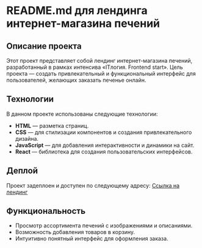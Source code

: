 # README.md для лендинга интернет-магазина печений

## Описание проекта

Этот проект представляет собой лендинг интернет-магазина печений, разработанный в рамках интенсива «ITлогия. Frontend start». Цель проекта — создать привлекательный и функциональный интерфейс для пользователей, желающих заказать печенье онлайн.

## Технологии

В данном проекте использованы следующие технологии:

- **HTML** — разметка страниц.
- **CSS** — для стилизации компонентов и создания привлекательного дизайна.
- **JavaScript** — для добавления интерактивности и динамики на сайт.
- **React** — библиотека для создания пользовательских интерфейсов.

## Деплой

Проект задеплоен и доступен по следующему адресу: [Ссылка на лендинг](https://tominvadim.github.io/cookies/) 
## Функциональность

- Просмотр ассортимента печений с изображениями и описаниями.
- Возможность добавления товаров в корзину.
- Интуитивно понятный интерфейс для оформления заказа.
